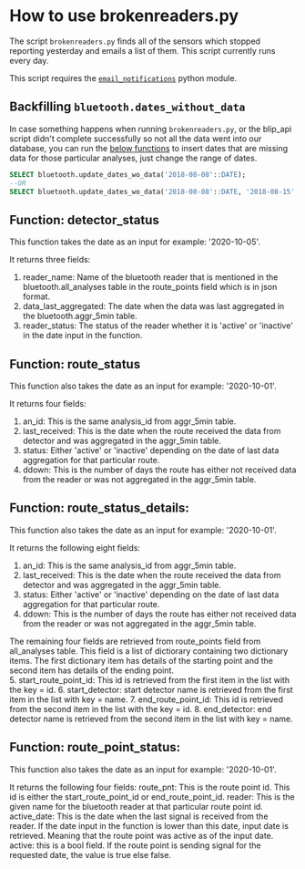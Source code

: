 # How to use brokenreaders.py

The script `brokenreaders.py` finds all of the sensors which stopped reporting yesterday and emails a list of them. This script currently runs every day.

This script requires the [`email_notifications`](https://github.com/CityofToronto/bdit_python_utilities/tree/master/email_notifications) python module.

## Backfilling `bluetooth.dates_without_data`

In case something happens when running `brokenreaders.py`, or the blip_api script didn't complete successfully so not all the data went into our database, you can run the [below functions](update_dates_without_data.sql) to insert dates that are missing data for those particular analyses, just change the range of dates.

```sql
SELECT bluetooth.update_dates_wo_data('2018-08-08'::DATE);
--OR
SELECT bluetooth.update_dates_wo_data('2018-08-08'::DATE, '2018-08-15'::DATE);
```


## Function: detector_status

This function takes the date as an input for example: '2020-10-05'.

It returns three fields:
1. reader_name: Name of the bluetooth reader that is mentioned in the bluetooth.all_analyses table in the route_points field which is in json format.
2. data_last_aggregated: The date when the data was last aggregated in the bluetooth.aggr_5min table.
3. reader_status: The status of the reader whether it is 'active' or 'inactive' in the date input in the function.

## Function: route_status
This function also takes the date as an input for example:  '2020-10-01'.

It returns four fields:
1. an_id: This is the same analysis_id from aggr_5min table.
2. last_received: This is the date when the route received the data from detector and was aggregated in the aggr_5min table.
3. status: Either 'active' or 'inactive' depending on the date of last data aggregation for that particular route.
4. ddown: This is the number of days the route has either not received data from the reader or was not aggregated in the aggr_5min table.

## Function: route_status_details:

This function also takes the date as an input for example:  '2020-10-01'.

It returns the following eight fields:

1. an_id: This is the same analysis_id from aggr_5min table.
2. last_received: This is the date when the route received the data from detector and was aggregated in the aggr_5min table.
3. status: Either 'active' or 'inactive' depending on the date of last data aggregation for that particular route.
4. ddown: This is the number of days the route has either not received data from the reader or was not aggregated in the aggr_5min table.

The remaining four fields are retrieved from route_points field from all_analyses table. This field is a list of dictiorary containing two dictionary items. The first dictionary item has details of the starting point and the second item has details of the ending point.  
5. start_route_point_id: This id is retrieved from the first item in the list with the key = id. 
6. start_detector: start detector name is retrieved from the first item in the list with key = name.
7. end_route_point_id: This id is retrieved from the second item in the list with the key = id.
8. end_detector: end detector name is retrieved from the second item in the list with key = name.

## Function: route_point_status:

This function also takes the date as an input for example:  '2020-10-01'.

It returns the following four fields:
route_pnt: This is the route point id. This id is either the start_route_point_id or end_route_point_id.
reader: This is the given name for the bluetooth reader at that particular route point id.
active_date: This is the date when the last signal is received from the reader. If the date input in the function is lower than this date, input date is retrieved. Meaning that the route point was active as of the input date.
active: this is a bool field. If the route point is sending signal for the requested date, the value is true else false.
  
